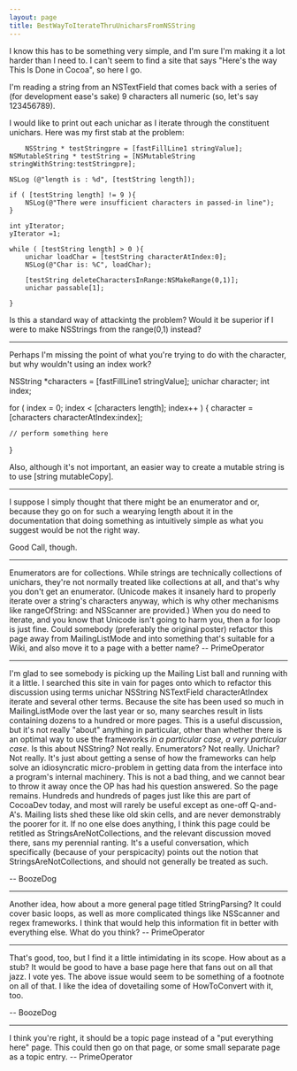 ```yaml
---
layout: page
title: BestWayToIterateThruUnicharsFromNSString
---
```




I know this has to be something very simple, and I'm sure I'm making it a lot harder than I need to.  I can't seem to find a site that says "Here's the way This Is Done in Cocoa", so here I go.

I'm reading a string from an NSTextField that comes back with a series of (for development ease's sake) 9 characters all numeric (so, let's say 123456789).

I would like to print out each unichar as I iterate through the constituent unichars.  Here was my first stab at the problem:

     
        NSString * testStringpre = [fastFillLine1 stringValue];
	NSMutableString * testString = [NSMutableString stringWithString:testStringpre];
	
	NSLog (@"length is : %d", [testString length]);
	
	if ( [testString length] != 9 ){
		NSLog(@"There were insufficient characters in passed-in line");
	}

	int yIterator;
	yIterator =1;

	while ( [testString length] > 0 ){
		unichar loadChar = [testString characterAtIndex:0];
		NSLog(@"Char is: %C", loadChar);
	
		[testString deleteCharactersInRange:NSMakeRange(0,1)];
		unichar passable[1];
		
	}


Is this a standard way of attackintg the problem?  Would it be superior if I were to make NSStrings from the range(0,1) instead?

----

Perhaps I'm missing the point of what you're trying to do with the character, but why wouldn't using an index work?

    
NSString *characters = [fastFillLine1 stringValue];
unichar character;
int index;

for ( index = 0; index < [characters length]; index++ )
{
	character = [characters characterAtIndex:index];
	
	// perform something here
}


Also, although it's not important, an easier way to create a mutable string is to use [string mutableCopy].

----

I suppose I simply thought that there might be an enumerator and or, because they go on for such a wearying length about it in the documentation that doing something as intuitively simple  as what you suggest would be not the right way.

Good Call, though.

----

Enumerators are for collections. While strings are technically collections of unichars, they're not normally treated like collections at all, and that's why you don't get an enumerator. (Unicode makes it insanely hard to properly iterate over a string's characters anyway, which is why other mechanisms like rangeOfString: and NSScanner are provided.) When you do need to iterate, and you know that Unicode isn't going to harm you, then a for loop is just fine. Could somebody (preferably the original poster) refactor this page away from MailingListMode and into something that's suitable for a Wiki, and also move it to a page with a better name? -- PrimeOperator

----

I'm glad to see somebody is picking up the Mailing List ball and running with it a little. I searched this site in vain for pages onto which to refactor this discussion using terms unichar NSString NSTextField     characterAtIndex iterate and several other terms. Because the site has been used so much in MailingListMode over the last year or so, many searches result in lists containing dozens to a hundred or more pages. This is a useful discussion, but it's not really "about" anything in particular, other than whether there is an optimal way to use the frameworks *in a particular case, a very particular case*. Is this about NSString? Not really. Enumerators? Not really. Unichar? Not really. It's just about getting a sense of how the frameworks can help solve an idiosyncratic micro-problem in getting data from the interface into a program's internal machinery. This is not a bad thing, and we cannot bear to throw it away once the OP has had his question answered. So the page remains. Hundreds and hundreds of pages just like this are part of CocoaDev today, and most will rarely be useful except as one-off Q-and-A's. Mailing lists shed these like old skin cells, and are never demonstrably the poorer for it. If no one else does anything, I think this page could be retitled as StringsAreNotCollections, and the relevant discussion moved there, sans my perennial ranting. It's a useful conversation, which specifically (because of your perspicacity) points out the notion that StringsAreNotCollections, and should not generally be treated as such. 

-- BoozeDog

----
Another idea, how about a more general page titled StringParsing? It could cover basic loops, as well as more complicated things like NSScanner and regex frameworks. I think that would help this information fit in better with everything else. What do you think? -- PrimeOperator

----

That's good, too, but I find it a little intimidating in its scope. How about as a stub? It would be good to have a base page here that fans out on all that jazz. I vote yes. The above issue would seem to be something of a footnote on all of that. I like the idea of dovetailing some of HowToConvert with it, too.

-- BoozeDog

----

I think you're right, it should be a topic page instead of a "put everything here" page. This could then go on that page, or some small separate page as a topic entry. -- PrimeOperator

